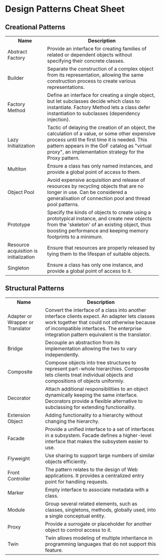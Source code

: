 # Design Patterns Cheat Sheet


## Creational Patterns

<table>
  <tr>
    <th>Name</th>
    <th>Description</th>
  </tr>
  <tr>
    <td>Abstract Factory</td>
    <td>
      Provide an interface for creating families of related or dependent objects without specifying their concrete classes.
    </td>
  </tr>
  <tr>
    <td>Builder</td>
    <td>
      Separate the construction of a complex object from its representation, allowing the same construction process to
      create various representations.
    </td>
  </tr>
  <tr>
    <td>Factory Method</td>
    <td>
      Define an interface for creating a single object, but let subclasses decide which class to instantiate.  Factory
      Method lets a class defer instantiation to subclasses (dependency injection).
    </td>
  </tr>
  <tr>
    <td>Lazy Initialization</td>
    <td>
      Tactic of delaying the creation of an object, the calculation of a value, or some other expensive process until the
      first time it is needed.  This pattern appears in the GoF catalog as "virtual proxy", an implementation strategy for
      the Proxy pattern.
    </td>
  </tr>
  <tr>
    <td>Multiton</td>
    <td>
      Ensure a class has only named instances, and provide a global point of access to them.
    </td>
  </tr>
  <tr>
    <td>Object Pool</td>
    <td>
      Avoid expensive acquisition and release of resources by recycling objects that are no longer in use.  Can be
      considered a generalisation of connection pool and thread pool patterns.
    </td>
  </tr>
  <tr>
    <td>Prototype</td>
    <td>
      Specify the kinds of objects to create using a prototypical instance, and create new objects from the 'skeleton' of an
      existing object, thus boosting performance and keeping memory footprints to a minimum.
    </td>
  </tr>
  <tr>
    <td>Resource acquisition is initialization</td>
    <td>
      Ensure that resources are properly released by tying them to the lifespan of suitable objects.
    </td>
  </tr>
  <tr>
    <td>Singleton</td>
    <td>
      Ensure a class has only one instance, and provide a global point of access to it.
    </td>
  </tr>
</table>


## Structural Patterns

<table>
  <tr>
    <th>Name</th>
    <th>Description</th>
  </tr>
  <tr>
    <td>Adapter or Wrapper or Translator</td>
    <td>
      Convert the interface of a class into another interface clients expect.  An adapter lets classes work together that
      could not otherwise because of incompatible interfaces.  The enterprise integration pattern equivalent is the
      translator.
    </td>
  </tr>
  <tr>
    <td>Bridge</td>
    <td>
      Decouple an abstraction from its implementation allowing the two to vary independently.
    </td>
  </tr>
  <tr>
    <td>Composite</td>
    <td>
      Compose objects into tree structures to represent part-whole hierarchies.  Composite lets clients treat individual
      objects and compositions of objects uniformly.
    </td>
  </tr>
  <tr>
    <td>Decorator</td>
    <td>
      Attach additional responsibilities to an object dynamically keeping the same interface.  Decorators provide a flexible
      alternative to subclassing for extending functionality.
    </td>
  </tr>
  <tr>
    <td>Extension Object</td>
    <td>
      Adding functionality to a hierarchy without changing the hierarchy.
    </td>
  </tr>
  <tr>
    <td>Facade</td>
    <td>
      Provide a unified interface to a set of interfaces in a subsystem.  Facade defines a higher-level interface that makes
      the subsystem easier to use.
    </td>
  </tr>
  <tr>
    <td>Flyweight</td>
    <td>
      Use sharing to support large numbers of similar objects efficiently.
    </td>
  </tr>
  <tr>
    <td>Front Controller</td>
    <td>
      The pattern relates to the design of Web applications.  It provides a centralized entry point for handling requests.
    </td>
  </tr>
  <tr>
    <td>Marker</td>
    <td>
      Empty interface to associate metadata with a class.
    </td>
  </tr>
  <tr>
    <td>Module</td>
    <td>
      Group several related elements, such as classes, singletons, methods, globally used, into a single conceptual entity.
    </td>
  </tr>
  <tr>
    <td>Proxy</td>
    <td>
      Provide a surrogate or placeholder for another object to control access to it.
    </td>
  </tr>
  <tr>
    <td>Twin</td>
    <td>
      Twin allows modeling of multiple inheritance in programming languages that do not support this feature.
    </td>
  </tr>
</table>
